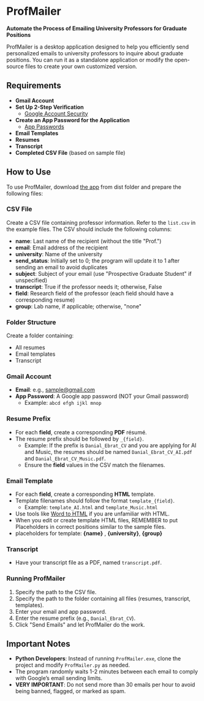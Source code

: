 # ProfMailer

**Automate the Process of Emailing University Professors for Graduate Positions**

ProfMailer is a desktop application designed to help you efficiently send personalized emails to university professors to inquire about graduate positions. You can run it as a standalone application or modify the open-source files to create your own customized version.

## Requirements

- **Gmail Account**
- **Set Up 2-Step Verification**
  - [Google Account Security](https://myaccount.google.com/security)
- **Create an App Password for the Application**
  - [App Passwords](https://security.google.com/settings/security/apppasswords)
- **Email Templates**
- **Resumes**
- **Transcript**
- **Completed CSV File** (based on sample file)

## How to Use

To use ProfMailer,
download [the app](https://github.com/danialebrat/ProfMailer/blob/main/dist/ProfMailer.exe) from dist folder
and prepare the following files:


### CSV File

Create a CSV file containing professor information. Refer to the `list.csv` in the example files. The CSV should include the following columns:

- **name**: Last name of the recipient (without the title "Prof.")
- **email**: Email address of the recipient
- **university**: Name of the university
- **send_status**: Initially set to 0; the program will update it to 1 after sending an email to avoid duplicates
- **subject**: Subject of your email (use "Prospective Graduate Student" if unspecified)
- **transcript**: True if the professor needs it; otherwise, False
- **field**: Research field of the professor (each field should have a corresponding resume)
- **group**: Lab name, if applicable; otherwise, "none"

### Folder Structure

Create a folder containing:

- All resumes
- Email templates
- Transcript

### Gmail Account

- **Email**: e.g., sample@gmail.com
- **App Password**: A Google app password (NOT your Gmail password)
  - Example: `abcd efgh ijkl mnop`

### Resume Prefix

- For each **field**, create a corresponding **PDF** résumé.
- The resume prefix should be followed by `_{field}`.
  - Example: If the prefix is `Danial_Ebrat_CV` and you are applying for AI and Music, the resumes should be named `Danial_Ebrat_CV_AI.pdf` and `Danial_Ebrat_CV_Music.pdf`.
  - Ensure the **field** values in the CSV match the filenames.

### Email Template

- For each **field**, create a corresponding **HTML** template.
- Template filenames should follow the format `template_{field}`.
  - Example: `template_AI.html` and `template_Music.html`
- Use tools like [Word to HTML](https://wordhtml.com/) if you are unfamiliar with HTML.
- When you edit or create template HTML files, REMEMBER to put Placeholders in correct positions similar to the sample files. 
- placeholders for template: **{name}** , **{university}**, **{group}**

### Transcript

- Have your transcript file as a PDF, named `transcript.pdf`.

### Running ProfMailer

1. Specify the path to the CSV file.
2. Specify the path to the folder containing all files (resumes, transcript, templates).
3. Enter your email and app password.
4. Enter the resume prefix (e.g., `Danial_Ebrat_CV`).
5. Click "Send Emails" and let ProfMailer do the work.

## Important Notes

- **Python Developers**: Instead of running `ProfMailer.exe`, clone the project and modify `ProfMailer.py` as needed.
- The program randomly waits 1-2 minutes between each email to comply with Google’s email sending limits.
- **VERY IMPORTANT**: Do not send more than 30 emails per hour to avoid being banned, flagged, or marked as spam.

